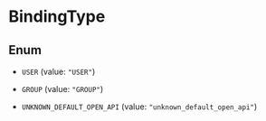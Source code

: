 

# BindingType

## Enum


* `USER` (value: `"USER"`)

* `GROUP` (value: `"GROUP"`)

* `UNKNOWN_DEFAULT_OPEN_API` (value: `"unknown_default_open_api"`)



